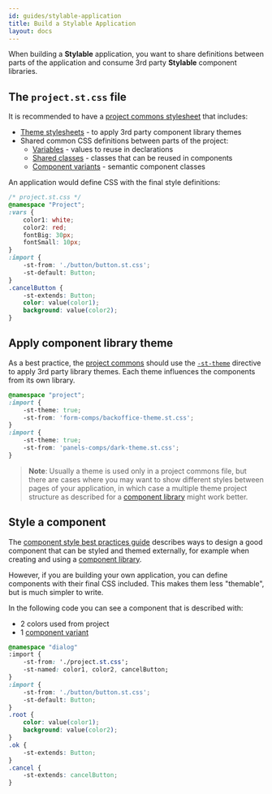 ```yaml
---
id: guides/stylable-application
title: Build a Stylable Application
layout: docs
---
```


When building a **Stylable** application, you want to share definitions between parts of the application and consume 3rd party **Stylable** component libraries. 

## The `project.st.css` file

It is recommended to have a [project commons stylesheet](./project-commons.md) that includes:

* [Theme stylesheets](../references/theme.md) - to apply 3rd party component library themes
* Shared common CSS definitions between parts of the project:
    * [Variables](../references/variables.md) - values to reuse in declarations
    * [Shared classes](./shared-classes.md) - classes that can be reused in components
    * [Component variants](./component-variants.md) - semantic component classes

An application would define CSS with the final style definitions:

```css
/* project.st.css */
@namespace "Project";
:vars {
    color1: white;
    color2: red;
    fontBig: 30px;
    fontSmall: 10px;
}
:import {
    -st-from: './button/button.st.css';
    -st-default: Button;
}
.cancelButton {
    -st-extends: Button;
    color: value(color1);
    background: value(color2);
}
```

## Apply component library theme

As a best practice, the [project commons](./project-commons.md) should use the [`-st-theme`](../references/theme.md) directive to apply 3rd party library themes. Each theme influences the components from its own library.

```css
@namespace "project";
:import {
    -st-theme: true;
    -st-from: 'form-comps/backoffice-theme.st.css';
}
:import {
    -st-theme: true;
    -st-from: 'panels-comps/dark-theme.st.css';
}
```

> **Note**:
> Usually a theme is used only in a project commons file, but there are cases where you may want to show different styles between pages of your application, in which case a multiple theme project structure as described for a [component library](./stylable-component-library.md) might work better.

## Style a component

The [component style best practices guide](./component-style-best-practices.md) describes ways to design a good component that can be styled and themed externally, for example when creating and using a [component library](./stylable-component-library.md). 

However, if you are building your own application, you can define components with their final CSS included. This makes them less "themable", but is much simpler to write.

In the following code you can see a component that is described with:
* 2 colors used from project
* 1 [component variant](./component-variants.md)

```css
@namespace "dialog"
:import {
    -st-from: './project.st.css';
    -st-named: color1, color2, cancelButton;
}
:import {
    -st-from: './button/button.st.css';
    -st-default: Button;
}
.root {
    color: value(color1);
    background: value(color2);
}
.ok {
    -st-extends: Button;
}
.cancel {
    -st-extends: cancelButton;
}
```
